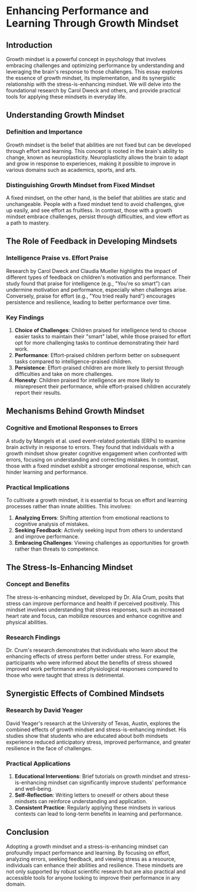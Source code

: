 # Enhancing Performance and Learning Through Growth Mindset

## Introduction

Growth mindset is a powerful concept in psychology that involves embracing challenges and optimizing performance by understanding and leveraging the brain's response to those challenges. This essay explores the essence of growth mindset, its implementation, and its synergistic relationship with the stress-is-enhancing mindset. We will delve into the foundational research by Carol Dweck and others, and provide practical tools for applying these mindsets in everyday life.

## Understanding Growth Mindset

### Definition and Importance

Growth mindset is the belief that abilities are not fixed but can be developed through effort and learning. This concept is rooted in the brain's ability to change, known as neuroplasticity. Neuroplasticity allows the brain to adapt and grow in response to experiences, making it possible to improve in various domains such as academics, sports, and arts.

### Distinguishing Growth Mindset from Fixed Mindset

A fixed mindset, on the other hand, is the belief that abilities are static and unchangeable. People with a fixed mindset tend to avoid challenges, give up easily, and see effort as fruitless. In contrast, those with a growth mindset embrace challenges, persist through difficulties, and view effort as a path to mastery.

## The Role of Feedback in Developing Mindsets

### Intelligence Praise vs. Effort Praise

Research by Carol Dweck and Claudia Mueller highlights the impact of different types of feedback on children's motivation and performance. Their study found that praise for intelligence (e.g., "You're so smart") can undermine motivation and performance, especially when challenges arise. Conversely, praise for effort (e.g., "You tried really hard") encourages persistence and resilience, leading to better performance over time.

### Key Findings

1. **Choice of Challenges**: Children praised for intelligence tend to choose easier tasks to maintain their "smart" label, while those praised for effort opt for more challenging tasks to continue demonstrating their hard work.
2. **Performance**: Effort-praised children perform better on subsequent tasks compared to intelligence-praised children.
3. **Persistence**: Effort-praised children are more likely to persist through difficulties and take on more challenges.
4. **Honesty**: Children praised for intelligence are more likely to misrepresent their performance, while effort-praised children accurately report their results.

## Mechanisms Behind Growth Mindset

### Cognitive and Emotional Responses to Errors

A study by Mangels et al. used event-related potentials (ERPs) to examine brain activity in response to errors. They found that individuals with a growth mindset show greater cognitive engagement when confronted with errors, focusing on understanding and correcting mistakes. In contrast, those with a fixed mindset exhibit a stronger emotional response, which can hinder learning and performance.

### Practical Implications

To cultivate a growth mindset, it is essential to focus on effort and learning processes rather than innate abilities. This involves:

1. **Analyzing Errors**: Shifting attention from emotional reactions to cognitive analysis of mistakes.
2. **Seeking Feedback**: Actively seeking input from others to understand and improve performance.
3. **Embracing Challenges**: Viewing challenges as opportunities for growth rather than threats to competence.

## The Stress-Is-Enhancing Mindset

### Concept and Benefits

The stress-is-enhancing mindset, developed by Dr. Alia Crum, posits that stress can improve performance and health if perceived positively. This mindset involves understanding that stress responses, such as increased heart rate and focus, can mobilize resources and enhance cognitive and physical abilities.

### Research Findings

Dr. Crum's research demonstrates that individuals who learn about the enhancing effects of stress perform better under stress. For example, participants who were informed about the benefits of stress showed improved work performance and physiological responses compared to those who were taught that stress is detrimental.

## Synergistic Effects of Combined Mindsets

### Research by David Yeager

David Yeager's research at the University of Texas, Austin, explores the combined effects of growth mindset and stress-is-enhancing mindset. His studies show that students who are educated about both mindsets experience reduced anticipatory stress, improved performance, and greater resilience in the face of challenges.

### Practical Applications

1. **Educational Interventions**: Brief tutorials on growth mindset and stress-is-enhancing mindset can significantly improve students' performance and well-being.
2. **Self-Reflection**: Writing letters to oneself or others about these mindsets can reinforce understanding and application.
3. **Consistent Practice**: Regularly applying these mindsets in various contexts can lead to long-term benefits in learning and performance.

## Conclusion

Adopting a growth mindset and a stress-is-enhancing mindset can profoundly impact performance and learning. By focusing on effort, analyzing errors, seeking feedback, and viewing stress as a resource, individuals can enhance their abilities and resilience. These mindsets are not only supported by robust scientific research but are also practical and accessible tools for anyone looking to improve their performance in any domain.